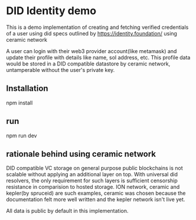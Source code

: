 # DID Identity demo

This is a demo implementation of creating and fetching verified credentials of a user using did specs outlined by https://identity.foundation/ using ceramic network

A user can login with their web3 provider account(like metamask) and update their profile with details like name, sol address, etc. This profile data would be stored in a DID compatible datastore by ceramic network, untamperable without the user's private key.

## Installation
npm install

## run
npm run dev

## rationale behind using ceramic network
DID compatible VC storage on general purpose public blockchains is not scalable without applying an additional layer on top. With universal did resolvers, the only requirement for such layers is sufficient censorship resistance in comparision to hosted storage. ION network, ceramic and kepler(by spruceid) are such examples, ceramic was chosen because the documentation felt more well written and the kepler network isn't live yet.

All data is public by default in this implementation.
